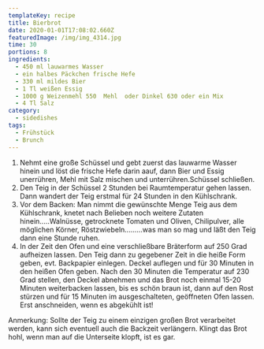 ```yaml
---
templateKey: recipe
title: Bierbrot
date: 2020-01-01T17:08:02.660Z
featuredImage: /img/img_4314.jpg
time: 30
portions: 8
ingredients:
  - 450 ml lauwarmes Wasser
  - ein halbes Päckchen frische Hefe
  - 330 ml mildes Bier
  - 1 Tl weißen Essig
  - 1000 g Weizenmehl 550  Mehl  oder Dinkel 630 oder ein Mix
  - 4 Tl Salz
category:
  - sidedishes
tags:
  - Frühstück
  - Brunch
---
```

1. Nehmt eine große Schüssel und gebt zuerst das lauwarme Wasser hinein und löst die frische Hefe darin aauf, dann Bier und Essig unerrühren, Mehl mit Salz mischen und unterrühren.Schüssel schließen.
2. Den Teig in der Schüssel 2 Stunden bei Raumtemperatur gehen lassen. Dann wandert der Teig erstmal für 24 Stunden in den Kühlschrank.  
3. Vor dem Backen: Man nimmt die gewünschte Menge Teig aus dem Kühlschrank, knetet nach Belieben noch weitere Zutaten hinein.....Walnüsse, getrocknete Tomaten und Oliven, Chilipulver, alle möglichen Körner, Röstzwiebeln.........was man so mag und läßt den Teig dann eine Stunde ruhen. 
4. In der Zeit den Ofen und eine verschließbare Bräterform auf 250 Grad aufheizen lassen. Den Teig dann zu gegebener Zeit in die heiße Form geben, evt. Backpapier einlegen. Deckel auflegen und für 30 Minuten in den heißen Ofen geben. Nach den 30 Minuten die Temperatur auf 230 Grad stellen, den Deckel abnehmen und das Brot noch einmal 15-20 Minuten weiterbacken lassen, bis es schön braun ist, dann auf den Rost stürzen und für 15 Minuten im ausgeschalteten, geöffneten Ofen lassen. Erst anschneiden, wenn es abgekühlt ist!

Anmerkung: Sollte der Teig zu einem einzigen großen Brot verarbeitet werden, kann sich eventuell auch die Backzeit verlängern. Klingt das Brot hohl, wenn man auf die Unterseite klopft, ist es gar.
